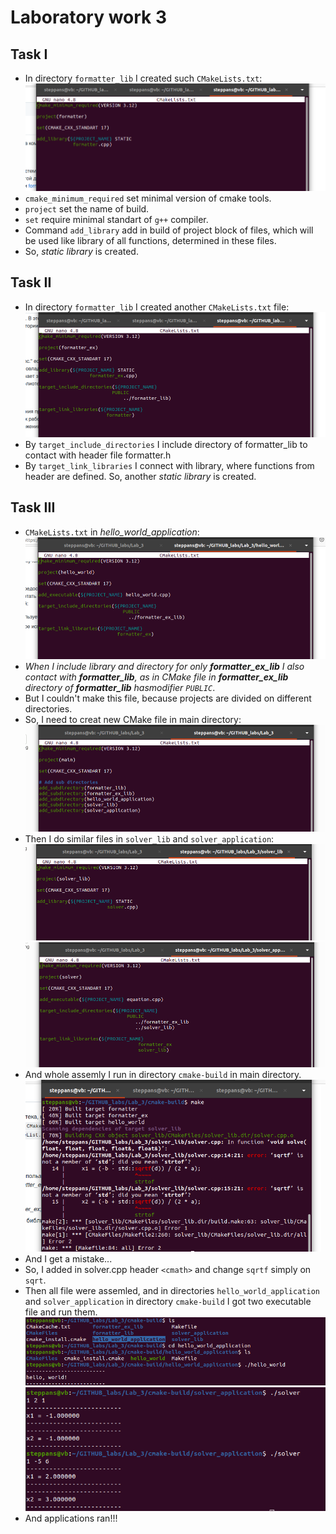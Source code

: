 # Laboratory work 3
## Task I
 - In directory `formatter_lib` I created such `CMakeLists.txt`:
![Img 1](images/ForLib.png)
 - `cmake_minimum_required` set minimal version of cmake tools.
 - `project` set the name of build.
 - `set` require minimal standart of `g++` compiler.
 - Command `add_library` add in build of project block of files, which will be used like library of all functions, determined in these files.
 - So, *static library* is created.
## Task II
 - In directory `formatter_lib` I created another `CMakeLists.txt` file:
![Img 2](images/ForExLib.png) 
 - By `target_include_directories` I include directory of formatter_lib to contact with header file formatter.h
 - By `target_link_libraries` I connect with library, where functions from header are defined.
So, another *static library* is created.
## Task III
 - `CMakeLists.txt` in *hello_world_application*:
![Img 3](images/Hello.png)
 - *When I include library and directory for only **formatter_ex_lib** I also contact with **formatter_lib**, as in CMake file in **formatter_ex_lib** directory of **formatter_lib** hasmodifier `PUBLIC`*.
 - But I couldn't make this file, because projects are divided on different directories.
 - So, I need to creat new CMake file in main directory:
![Img 4](images/Main.png)
 - Then I do similar files in `solver_lib` and `solver_application`:
![Img 5](images/SolvLib.png)
![Img 6](images/SolvApp.png)
 - And whole assemly I run in directory `cmake-build` in main directory.
![Img 7](images/Mistake.png)
 - And I get a mistake...
 - So, I added in solver.cpp header `<cmath>` and change `sqrtf` simply on `sqrt`.
 - Then all file were assemled, and in directories `hello_world_application` and `solver_application` in directory `cmake-build` I got two executable file and run them.
![Img 8](images/HW.png)
![Img 9](images/X2.png)
 - And applications ran!!!  

